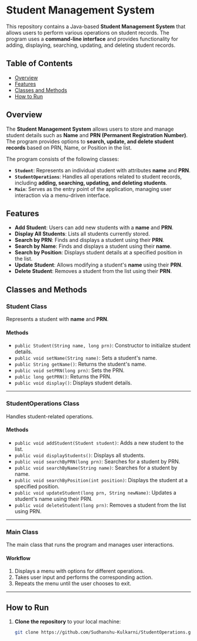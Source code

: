 # Student Management System

This repository contains a Java-based **Student Management System** that allows users to perform various operations on student records. The program uses a **command-line interface** and provides functionality for adding, displaying, searching, updating, and deleting student records.

## Table of Contents
- [Overview](#overview)
- [Features](#features)
- [Classes and Methods](#classes-and-methods)
- [How to Run](#how-to-run)

## Overview
The **Student Management System** allows users to store and manage student details such as **Name** and **PRN (Permanent Registration Number)**. The program provides options to **search, update, and delete student records** based on PRN, Name, or Position in the list.

The program consists of the following classes:
- **`Student`**: Represents an individual student with attributes **name** and **PRN**.
- **`StudentOperations`**: Handles all operations related to student records, including **adding, searching, updating, and deleting students**.
- **`Main`**: Serves as the entry point of the application, managing user interaction via a menu-driven interface.

## Features
- **Add Student**: Users can add new students with a **name** and **PRN**.
- **Display All Students**: Lists all students currently stored.
- **Search by PRN**: Finds and displays a student using their **PRN**.
- **Search by Name**: Finds and displays a student using their **name**.
- **Search by Position**: Displays student details at a specified position in the list.
- **Update Student**: Allows modifying a student's **name** using their **PRN**.
- **Delete Student**: Removes a student from the list using their **PRN**.

## Classes and Methods

### **Student Class**
Represents a student with **name** and **PRN**.

#### **Methods**
- `public Student(String name, long prn)`: Constructor to initialize student details.
- `public void setName(String name)`: Sets a student's name.
- `public String getName()`: Returns the student's name.
- `public void setPRN(long prn)`: Sets the PRN.
- `public long getPRN()`: Returns the PRN.
- `public void display()`: Displays student details.

---

### **StudentOperations Class**
Handles student-related operations.

#### **Methods**
- `public void addStudent(Student student)`: Adds a new student to the list.
- `public void displayStudents()`: Displays all students.
- `public void searchByPRN(long prn)`: Searches for a student by PRN.
- `public void searchByName(String name)`: Searches for a student by name.
- `public void searchByPosition(int position)`: Displays the student at a specified position.
- `public void updateStudent(long prn, String newName)`: Updates a student's name using their PRN.
- `public void deleteStudent(long prn)`: Removes a student from the list using PRN.

---

### **Main Class**
The main class that runs the program and manages user interactions.

#### **Workflow**
1. Displays a menu with options for different operations.
2. Takes user input and performs the corresponding action.
3. Repeats the menu until the user chooses to exit.

---

## **How to Run**
1. **Clone the repository** to your local machine:
   ```bash
   git clone https://github.com/Sudhanshu-Kulkarni/StudentOperations.git
